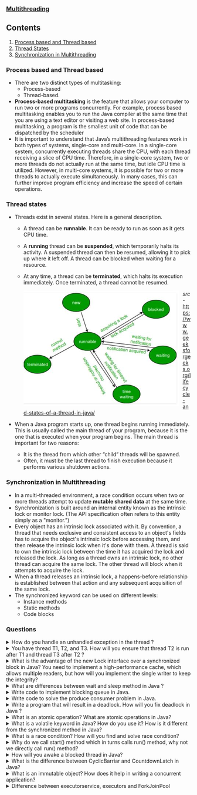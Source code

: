### [Multithreading](https://docs.oracle.com/javase/tutorial/essential/concurrency/procthread.html)

## Contents

1. [Process based and Thread based](#process-based-and-thread-based)
2. [Thread States](#thread-states)
3. [Synchronization in Multithreading](#synchronization-in-multithreading)

### Process based and Thread based

- There are two distinct types of multitasking:
  - Process-based
  - Thread-based.
- **Process-based multitasking** is the feature that
  allows your computer to run two or more programs concurrently. For example, process based multitasking enables you to run the Java compiler at the same time that you are using a text editor or visiting a web site. In process-based multitasking, a program is the smallest
  unit of code that can be dispatched by the scheduler
- It is important to
  understand that Java’s multithreading features work in both types of systems, single-core and multi-core. In a single-core system, concurrently executing threads share the CPU, with each thread receiving a slice of CPU time. Therefore, in a single-core system, two or more threads do not actually
  run at the same time, but idle CPU time is utilized. However, in multi-core systems, it is possible for two or more threads to actually execute simultaneously. In many cases, this can further improve program efficiency and increase the speed of certain operations.

### Thread states

- Threads exist in several states. Here is a general description.

  - A thread can be **runnable**. It can be ready to run as soon as it gets CPU time.
  - A **running** thread can be **suspended**, which temporarily halts its activity. A suspended thread can then be resumed, allowing it to pick up where it left off. A thread can be blocked when waiting for a resource.
  - At any time, a thread can be **terminated**, which halts its execution immediately. Once terminated, a thread
    cannot be resumed.

    <img src="img\threadLifecycle.JPG"
     alt="thread life cycle"
     style="float: left; margin-right: 10px;" />
    _src-_ https://www.geeksforgeeks.org/lifecycle-and-states-of-a-thread-in-java/

- When a Java program starts up, one thread begins running immediately. This is usually
  called the main thread of your program, because it is the one that is executed when your
  program begins. The main thread is important for two reasons:
  - It is the thread from which other “child” threads will be spawned.
  - Often, it must be the last thread to finish execution because it performs various
    shutdown actions.

### Synchronization in Multithreading

- In a multi-threaded environment, a race condition occurs when two or more threads attempt to update **mutable shared data** at the same time.
- Synchronization is built around an internal entity known as the intrinsic lock or monitor lock. (The API specification often refers to this entity simply as a "monitor.")
- Every object has an intrinsic lock associated with it. By convention, a thread that needs exclusive and consistent access to an object's fields has to acquire the object's intrinsic lock before accessing them, and then release the intrinsic lock when it's done with them. A thread is said to own the intrinsic lock between the time it has acquired the lock and released the lock. As long as a thread owns an intrinsic lock, no other thread can acquire the same lock. The other thread will block when it attempts to acquire the lock.
- When a thread releases an intrinsic lock, a happens-before relationship is established between that action and any subsequent acquisition of the same lock.
- The synchronized keyword can be used on different levels:
  - Instance methods
  - Static methods
  - Code blocks

### Questions

<details>
<summary>How do you handle an unhandled exception in the thread ?</summary>
<br>
Exceptions are local to a thread, and your main thread or other thread doesn't actually see the run method. The call to join simply waits for it to be done. An exception that is thrown in a thread and never caught terminates it, which is why join returns on your main thread, but the exception itself is lost. We can use <strong>UncaughtExceptionHandler</strong>.
<br>
  <pre>
    Thread.UncaughtExceptionHandler h = new Thread.UncaughtExceptionHandler() {
        @Override
        public void uncaughtException(Thread th, Throwable ex) {
            System.out.println("Uncaught exception: " + ex);
        }
    };
    Thread t = new Thread() {
        @Override
        public void run() {
            System.out.println("Sleeping ...");
            try {
                Thread.sleep(1000);
            } catch (InterruptedException e) {
                System.out.println("Interrupted.");
            }
            System.out.println("Throwing exception ...");
            throw new RuntimeException();
        }
    };
    t.setUncaughtExceptionHandler(h);
    t.start();
  </pre>
</details>

<details>
<summary>You have thread T1, T2, and T3. How will you ensure that thread T2 is run after T1 and thread T3 after T2 ?</summary>
<br>
It can be achieved by using the <strong>join</strong> method of Thread class.
</details>

<details>
<summary>What is the advantage of the new Lock interface over a synchronized block in Java? You need to implement a high-performance cache, which allows multiple readers, but how will you implement the single writer to keep the integrity?</summary>
</details>

<details>
<summary>What are differences between wait and sleep method in Java ?</summary>
<br>
The only major difference is to wait to release the lock or monitor, while sleep doesn't release any lock or monitor while waiting.
</details>

<details>
<summary>Write code to implement blocking queue in Java.</summary>
<br>
</details>

<details>
<summary>Write code to solve the produce consumer problem in Java.</summary>
<br>
https://www.java67.com/2015/12/producer-consumer-solution-using-blocking-queue-java.html
</details>

<details>
<summary>Write a program that will result in a deadlock. How will you fix deadlock in Java ?</summary>
<br>
https://javarevisited.blogspot.com/2018/08/how-to-avoid-deadlock-in-java-threads.html#axzz6zEd8GH3v
</details>

<details>
<summary>What is an atomic operation? What are atomic operations in Java?</summary>
<br>
https://javarevisited.blogspot.com/2011/04/synchronization-in-java-synchronized.html#axzz6zEd8GH3v
</details>

<details>
<summary>What is a volatile keyword in Java? How do you use it? How is it different from the synchronized method in Java?</summary>
<br>
</details>

<details>
<summary>What is a race condition? How will you find and solve race condition?</summary>
<br>
</details>

<details>
<summary>Why do we call start() method which in turns calls run() method, why not we directly call run() method?</summary>
<br>
</details>
<details>
<summary>How will you awake a blocked thread in Java?</summary>
<br>
</details>
<details>
<summary>What is the difference between CyclicBarriar and CountdownLatch in Java?</summary>
<br>
</details>
<details>
<summary>What is an immutable object? How does it help in writing a concurrent application?</summary>
<br>
</details>
<details>
<summary>Difference between executorservice, executors and ForkJoinPool</summary>
<br>
https://javarevisited.blogspot.com/2017/02/difference-between-executor-executorservice-and-executors-in-java.html#axzz6zEd8GH3v
https://javarevisited.blogspot.com/2016/12/difference-between-executor-framework-and-ForkJoinPool-in-Java.html#axzz6zEd8GH3v
</details>
